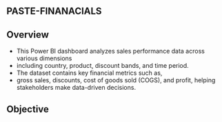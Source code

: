 ## PASTE-FINANACIALS
## Overview
  *  This Power BI dashboard analyzes sales performance data across various dimensions
  *  including country, product, discount bands, and time period.
  *  The dataset contains key financial metrics such as,
  *  gross sales, discounts, cost of goods sold (COGS), and profit, helping stakeholders make data-driven decisions.

## Objective





